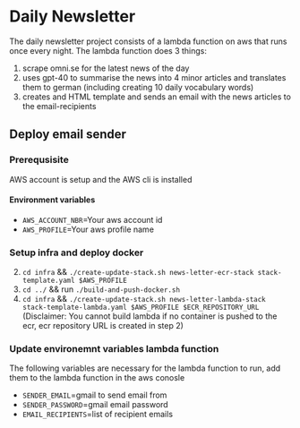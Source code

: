 # Daily Newsletter
The daily newsletter project consists of a lambda function on aws that runs once every night. 
The lambda function does 3 things: 
1. scrape omni.se for the latest news of the day
2. uses gpt-40 to summarise the news into 4 minor articles and translates them to german (including creating 10 daily vocabulary words)
3. creates and HTML template and sends an email with the news articles to the email-recipients

## Deploy email sender
### Prerequsisite 
AWS account is setup and the AWS cli is installed

#### Environment variables
- `AWS_ACCOUNT_NBR`=Your aws account id
- `AWS_PROFILE`=Your aws profile name

### Setup infra and deploy docker
2. `cd infra` && `./create-update-stack.sh news-letter-ecr-stack stack-template.yaml $AWS_PROFILE`
3. `cd ../` && run `./build-and-push-docker.sh`
4. `cd infra` && `./create-update-stack.sh news-letter-lambda-stack stack-template-lambda.yaml $AWS_PROFILE $ECR_REPOSITORY_URL` (Disclaimer: You cannot build lambda if no container is pushed to the ecr, ecr repository URL is created in step 2)

### Update environemnt variables lambda function
The following variables are necessary for the lambda function to run, add them to the lambda function in the aws conosle
- `SENDER_EMAIL`=gmail to send email from
- `SENDER_PASSWORD`=gmail email password
- `EMAIL_RECIPIENTS`=list of recipient emails
 

